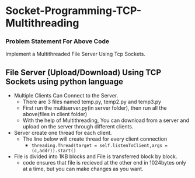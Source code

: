 # Socket-Programming-TCP-Multithreading
### Problem Statement For Above Code
Implement a Multithreaded File Server Using Tcp Sockets.
## File Server (Upload/Download) Using TCP Sockets using python language
- Multiple Clients Can Connect to the Server.
  - There are 3 files named temp.py, temp2.py and temp3.py
  - First run the multiserver.py(in server folder), then run all the above(files in client folder)
  - With the help of Multithreading, You can download from a server and upload on the server through different clients.
- Server create one thread for each client.
  - The line below will create thread for every client connection
    - `threading.Thread(target = self.listenToClient,args = (c,addr)).start()`
- File is divided into 1KB blocks and File is transferred block by block.
  - code ensures that file is recieved at the other end in 1024bytes only at a time, but you can make changes as you want.

